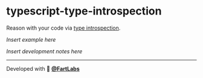 # typescript-type-introspection

Reason with your code via
[type introspection](https://en.wikipedia.org/wiki/Type_introspection).

_Insert example here_

_Insert development notes here_

---

Developed with 💖 [**@FartLabs**](https://github.com/FartLabs)
